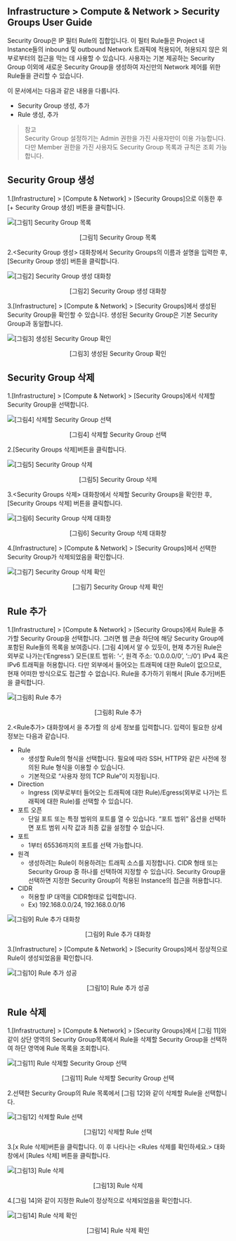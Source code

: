 ## Infrastructure > Compute & Network > Security Groups User Guide

Security Group은 IP 필터 Rule의 집합입니다. 이 필터 Rule들은 Project 내 Instance들의 inbound 및 outbound Network 트래픽에 적용되어, 허용되지 않은 외부로부터의 접근을 막는 데 사용할 수 있습니다. 사용자는 기본 제공하는 Security Group 이외에 새로운 Security Group을 생성하여 자신만의 Network 제어를 위한 Rule들을 관리할 수 있습니다.

이 문서에서는 다음과 같은 내용을 다룹니다.

- Security Group 생성, 추가
- Rule 생성, 추가


> 참고  
> Security Group 설정하기는 Admin 권한을 가진 사용자만이 이용 가능합니다. 다만 Member 권한을 가진 사용자도 Security Group 목록과 규칙은 조회 가능합니다.

## Security Group 생성

1.[Infrastructure] > [Compute & Network] > [Security Groups]으로 이동한 후 [+ Security Group 생성] 버튼을 클릭합니다.

![[그림1] Security Group 목록](http://static.toastoven.net/prod_infrastructure/compute/img_289.png)
<center>[그림1] Security Group 목록</center>

2.<Security Group 생성> 대화창에서 Security Groups의 이름과 설명을 입력한 후, [Security Group 생성] 버튼을 클릭합니다.

![[그림2] Security Group 생성 대화창](http://static.toastoven.net/prod_infrastructure/compute/img_102.jpg)
<center>[그림2] Security Group 생성 대화창</center>

3.[Infrastructure] > [Compute & Network] > [Security Groups]에서 생성된 Security Group을 확인할 수 있습니다. 생성된 Security Group은 기본 Security Group과 동일합니다.

![[그림3] 생성된 Security Group 확인](http://static.toastoven.net/prod_infrastructure/compute/img_290.png)
<center>[그림3] 생성된 Security Group 확인</center>

## Security Group 삭제

1.[Infrastructure] > [Compute & Network] > [Security Groups]에서 삭제할 Security Group을 선택합니다.

![[그림4] 삭제할 Security Group 선택](http://static.toastoven.net/prod_infrastructure/compute/img_291.png)
<center>[그림4] 삭제할 Security Group 선택</center>

2.[Security Groups 삭제]버튼을 클릭합니다.

![[그림5] Security Group 삭제](http://static.toastoven.net/prod_infrastructure/compute/img_292.png)
<center>[그림5] Security Group 삭제</center>

3.&lt;Security Groups 삭제> 대화창에서 삭제할 Security Groups을 확인한 후, [Security Groups 삭제] 버튼을 클릭합니다.

![[그림6] Security Group 삭제 대화창](http://static.toastoven.net/prod_infrastructure/compute/img_293.png)
<center>[그림6] Security Group 삭제 대화창</center>

4.[Infrastructure] > [Compute & Network] > [Security Groups]에서 선택한 Security Group가 삭제되었음을 확인합니다.

![[그림7] Security Group 삭제 확인](http://static.toastoven.net/prod_infrastructure/compute/img_294.png)
<center>[그림7] Security Group 삭제 확인</center>

## Rule 추가

1.[Infrastructure] > [Compute & Network] > [Security Groups]에서 Rule을 추가할 Security Group을 선택합니다. 그러면 웹 콘솔 하단에 해당 Security Group에 포함된 Rule들의 목록을 보여줍니다. [그림 4]에서 알 수 있듯이, 현재 추가된 Rule은 외부로 나가는(‘Engress’) 모든(포트 범위: ‘-‘, 원격 주소: ‘0.0.0.0/0’, ‘::/0’) IPv4 혹은 IPv6 트래픽을 허용합니다. 다만 외부에서 들어오는 트래픽에 대한 Rule이 없으므로, 현재 어떠한 방식으로도 접근할 수 없습니다. Rule을 추가하기 위해서 [Rule 추가]버튼을 클릭합니다.

![[그림8] Rule 추가](http://static.toastoven.net/prod_infrastructure/compute/img_295.png)
<center>[그림8] Rule 추가</center>

2.<Rule추가> 대화창에서 을 추가할 의 상세 정보를 입력합니다. 입력이 필요한 상세 정보는 다음과 같습니다.

- Rule  
  - 생성할 Rule의 형식을 선택합니다. 필요에 따라 SSH, HTTP와 같은 사전에 정의된 Rule 형식을 이용할 수 있습니다.
  - 기본적으로 “사용자 정의 TCP Rule”이 지정됩니다.
- Direction  
  - Ingress (외부로부터 들어오는 트래픽에 대한 Rule)/Egress(외부로 나가는 트래픽에 대한 Rule)를 선택할 수 있습니다.
- 포트 오픈  
  - 단일 포트 또는 특정 범위의 포트를 열 수 있습니다. “포트 범위” 옵션을 선택하면 포트 범위 시작 값과 최종 값을 설정할 수 있습니다.
- 포트  
  - 1부터 65536까지의 포트를 선택 가능합니다.
- 원격  
  - 생성하려는 Rule이 허용하려는 트래픽 소스를 지정합니다. CIDR 형태 또는 Security Group 중 하나를 선택하여 지정할 수 있습니다. Security Group을 선택하면 지정한 Security Group이 적용된 Instance의 접근을 허용합니다.
- CIDR  
  - 허용할 IP 대역을 CIDR형태로 입력합니다.
  - Ex) 192.168.0.0/24, 192.168.0.0/16

![[그림9] Rule 추가 대화창](http://static.toastoven.net/prod_infrastructure/compute/img_109.jpg)
<center>[그림9] Rule 추가 대화창</center>


3.[Infrastructure] > [Compute & Network] > [Security Groups]에서 정상적으로 Rule이 생성되었음을 확인합니다.

![[그림10] Rule 추가 성공](http://static.toastoven.net/prod_infrastructure/compute/img_296.png)
<center>[그림10] Rule 추가 성공</center>

## Rule 삭제

1.[Infrastructure] > [Compute & Network] > [Security Groups]에서 [그림 11]와 같이 상단 영역의 Security Group목록에서 Rule을 삭제할 Security Group을 선택하여 하단 영역에 Rule 목록을 조회합니다.

![[그림11] Rule 삭제할 Security Group 선택](http://static.toastoven.net/prod_infrastructure/compute/img_297.png)
<center>[그림11] Rule 삭제할 Security Group 선택</center>

2.선택한 Security Group의 Rule 목록에서 [그림 12]와 같이 삭제할 Rule을 선택합니다.

![[그림12] 삭제할 Rule 선택](http://static.toastoven.net/prod_infrastructure/compute/img_298.png)
<center>[그림12] 삭제할 Rule 선택</center>

3.[x Rule 삭제]버튼을 클릭합니다. 이 후 나타나는 <Rules 삭제를 확인하세요.> 대화창에서 [Rules 삭제] 버튼을 클릭합니다.

![[그림13] Rule 삭제](http://static.toastoven.net/prod_infrastructure/compute/img_299.png)
<center>[그림13] Rule 삭제</center>

4.[그림 14]와 같이 지정한 Rule이 정상적으로 삭제되었음을 확인합니다.

![[그림14] Rule 삭제 확인](http://static.toastoven.net/prod_infrastructure/compute/img_300.png)
<center>[그림14] Rule 삭제 확인</center>
